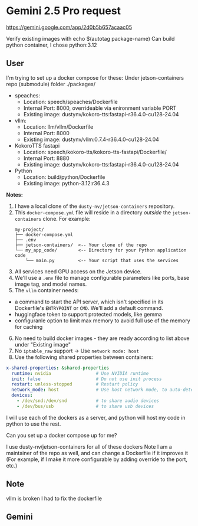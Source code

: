 # Gemini 2.5 Pro request
https://gemini.google.com/app/2d0b5b657acaac05

Verify existing images with echo $(autotag package-name)
Can build python container, I chose python:3.12

## User

I'm trying to set up a docker compose for these:
Under jetson-containers repo (submodule) folder ./packages/ 

- speaches:
  - Location: speech/speaches/Dockerfile
  - Internal Port: 8000, overrideable via enironment variable PORT
  - Existing image: dustynv/kokoro-tts:fastapi-r36.4.0-cu128-24.04
- vllm: 
  - Location: llm/vllm/Dockerfile
  - Internal Port: 8000
  - Existing image: dustynv/vllm:0.7.4-r36.4.0-cu128-24.04
- KokoroTTS fastapi
  - Location: speech/kokoro-tts/kokoro-tts-fastapi/Dockerfile/
  - Internal Port: 8880
  - Existing image: dustynv/kokoro-tts:fastapi-r36.4.0-cu128-24.04
- Python
  - Location: build/python/Dockerfile 
  - Existing image: python-3.12:r36.4.3 

**Notes:**
1.  I have a local clone of the `dusty-nv/jetson-containers` repository.
2.  This `docker-compose.yml` file will reside in a directory *outside* the `jetson-containers` clone. For example:
    ```
    my-project/
    ├── docker-compose.yml
    ├── .env
    ├── jetson-containers/  <-- Your clone of the repo
    └── my_app_code/        <-- Directory for your Python application code
        └── main.py         <-- Your script that uses the services
    ```
3.  All services need GPU access on the Jetson device. 
4.  We'll use a `.env` file to manage configurable parameters like ports, base image tag, and model names.
5.  The `vllm` container needs:
- a command to start the API server, which isn't specified in its Dockerfile's `ENTRYPOINT` or `CMD`. We'll add a default command.
- huggingface token to support protected models, like gemma
- configuranle option to limit max memory to avoid full use of the memory for caching
6. No need to build docker images - they are ready according to list above under "Existing image"
7. No `iptable_raw` support -> Use `network mode: host`
8. Use the following shared properties between containers:
```yaml
x-shared-properties: &shared-properties
  runtime: nvidia                 # Use NVIDIA runtime
  init: false                     # Do not use init process
  restart: unless-stopped         # Restart policy
  network_mode: host              # Use host network mode, to auto-detect devices in network
  devices:
    - /dev/snd:/dev/snd           # to share audio devices
    - /dev/bus/usb                # to share usb devices
```

I will use each of the dockers as a server, and python will host my code in python to use the rest.

Can you set up a docker compose up for me?

I use dusty-nv/jetson-containers for all of these dockers
Note I am a maintainer of the repo as well, and can change a Dockerfile if it improves it (For example, if I make it more configurable by adding override to the port, etc.)


## Note
vllm is broken
I had to fix the dockerfile

## Gemini
